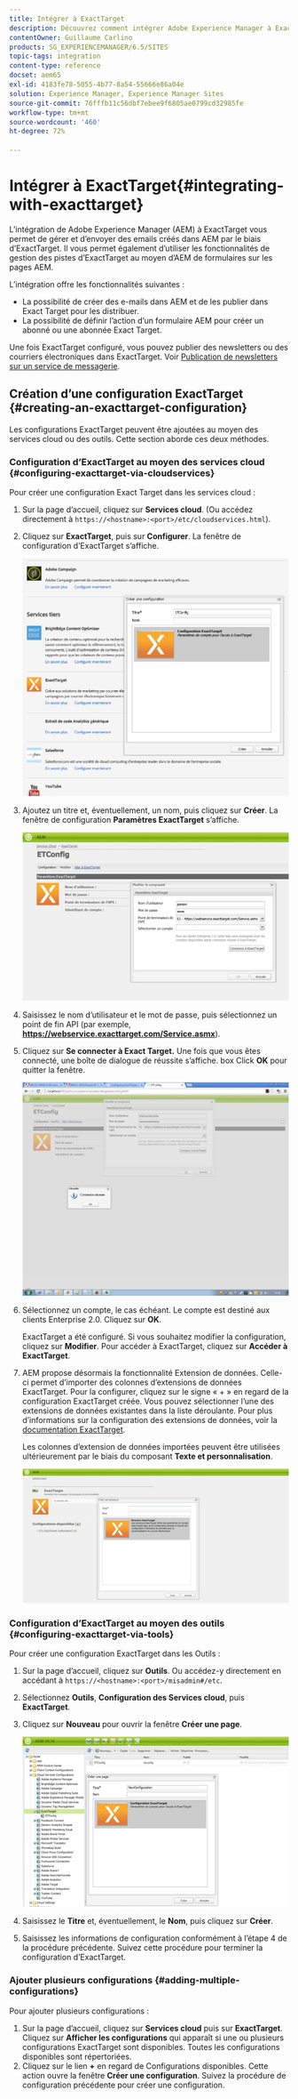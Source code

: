```yaml
---
title: Intégrer à ExactTarget
description: Découvrez comment intégrer Adobe Experience Manager à ExactTarget.
contentOwner: Guillaume Carlino
products: SG_EXPERIENCEMANAGER/6.5/SITES
topic-tags: integration
content-type: reference
docset: aem65
exl-id: 4183fe78-5055-4b77-8a54-55666e86a04e
solution: Experience Manager, Experience Manager Sites
source-git-commit: 76fffb11c56dbf7ebee9f6805ae0799cd32985fe
workflow-type: tm+mt
source-wordcount: '460'
ht-degree: 72%

---
```


# Intégrer à ExactTarget{#integrating-with-exacttarget}

L’intégration de Adobe Experience Manager (AEM) à ExactTarget vous permet de gérer et d’envoyer des emails créés dans AEM par le biais d’ExactTarget. Il vous permet également d’utiliser les fonctionnalités de gestion des pistes d’ExactTarget au moyen d’AEM de formulaires sur les pages AEM.

L’intégration offre les fonctionnalités suivantes :

* La possibilité de créer des e-mails dans AEM et de les publier dans Exact Target pour les distribuer.
* La possibilité de définir l’action d’un formulaire AEM pour créer un abonné ou une abonnée Exact Target.

Une fois ExactTarget configuré, vous pouvez publier des newsletters ou des courriers électroniques dans ExactTarget. Voir [Publication de newsletters sur un service de messagerie](/help/sites-authoring/personalization.md).

## Création d’une configuration ExactTarget {#creating-an-exacttarget-configuration}

Les configurations ExactTarget peuvent être ajoutées au moyen des services cloud ou des outils. Cette section aborde ces deux méthodes.

### Configuration d’ExactTarget au moyen des services cloud {#configuring-exacttarget-via-cloudservices}

Pour créer une configuration Exact Target dans les services cloud :

1. Sur la page d’accueil, cliquez sur **Services cloud**. (Ou accédez directement à `https://<hostname>:<port>/etc/cloudservices.html`).
1. Cliquez sur **ExactTarget**, puis sur **Configurer**. La fenêtre de configuration d’ExactTarget s’affiche.

   ![chlimage_1-19](assets/chlimage_1-19.png)

1. Ajoutez un titre et, éventuellement, un nom, puis cliquez sur **Créer**. La fenêtre de configuration **Paramètres ExactTarget** s’affiche.

   ![chlimage_1](assets/chlimage_1.jpeg)

1. Saisissez le nom d’utilisateur et le mot de passe, puis sélectionnez un point de fin API (par exemple, **https://webservice.exacttarget.com/Service.asmx**).
1. Cliquez sur **Se connecter à Exact Target.** Une fois que vous êtes connecté, une boîte de dialogue de réussite s’affiche. box Click **OK** pour quitter la fenêtre.

   ![chlimage_1-1](assets/chlimage_1-1.jpeg)

1. Sélectionnez un compte, le cas échéant. Le compte est destiné aux clients Enterprise 2.0. Cliquez sur **OK**.

   ExactTarget a été configuré. Si vous souhaitez modifier la configuration, cliquez sur **Modifier**. Pour accéder à ExactTarget, cliquez sur **Accéder à ExactTarget**.

1. AEM propose désormais la fonctionnalité Extension de données. Celle-ci permet d’importer des colonnes d’extensions de données ExactTarget. Pour la configurer, cliquez sur le signe « + » en regard de la configuration ExactTarget créée. Vous pouvez sélectionner l’une des extensions de données existantes dans la liste déroulante. Pour plus d’informations sur la configuration des extensions de données, voir la [documentation ExactTarget](https://help.salesforce.com/s/articleView?id=sf.mc_es_data_extension_data_relationships_classic.htm&amp;type=5).

   Les colonnes d’extension de données importées peuvent être utilisées ultérieurement par le biais du composant **Texte et personnalisation**.

   ![chlimage_1-2](assets/chlimage_1-2.jpeg)

### Configuration d’ExactTarget au moyen des outils {#configuring-exacttarget-via-tools}

Pour créer une configuration ExactTarget dans les Outils :

1. Sur la page d’accueil, cliquez sur **Outils**. Ou accédez-y directement en accédant à `https://<hostname>:<port>/misadmin#/etc`.
1. Sélectionnez **Outils**, **Configuration des Services cloud**, puis **ExactTarget**.
1. Cliquez sur **Nouveau** pour ouvrir la fenêtre **Créer une page**.

   ![chlimage_1-34](assets/chlimage_1-3.jpeg)

1. Saisissez le **Titre** et, éventuellement, le **Nom**, puis cliquez sur **Créer**.
1. Saisissez les informations de configuration conformément à l’étape 4 de la procédure précédente. Suivez cette procédure pour terminer la configuration d’ExactTarget.

### Ajouter plusieurs configurations {#adding-multiple-configurations}

Pour ajouter plusieurs configurations :

1. Sur la page d’accueil, cliquez sur **Services cloud** puis sur **ExactTarget**. Cliquez sur **Afficher les configurations** qui apparaît si une ou plusieurs configurations ExactTarget sont disponibles. Toutes les configurations disponibles sont répertoriées.
1. Cliquez sur le lien **+** en regard de Configurations disponibles. Cette action ouvre la fenêtre **Créer une configuration**. Suivez la procédure de configuration précédente pour créer une configuration.
